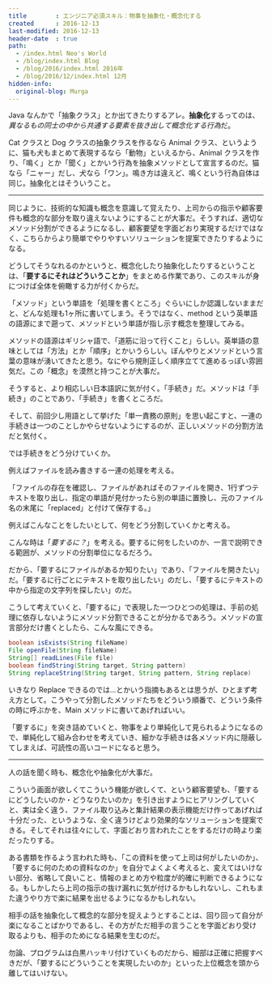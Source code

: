 ```yaml
---
title        : エンジニア必須スキル：物事を抽象化・概念化する
created      : 2016-12-13
last-modified: 2016-12-13
header-date  : true
path:
  - /index.html Neo's World
  - /blog/index.html Blog
  - /blog/2016/index.html 2016年
  - /blog/2016/12/index.html 12月
hidden-info:
  original-blog: Murga
---
```


Java なんかで「抽象クラス」とか出てきたりするアレ。**抽象化**するってのは、*異なるもの同士の中から共通する要素を抜き出して概念化する行為*だ。

Cat クラスと Dog クラスの抽象クラスを作るなら Animal クラス、というように、猫も犬もまとめて表現するなら「動物」といえるから、Animal クラスを作り、「鳴く」とか「聞く」とかいう行為を抽象メソッドとして宣言するのだ。猫なら「ニャー」だし、犬なら「ワン」。鳴き方は違えど、鳴くという行為自体は同じ。抽象化とはそういうこと。

---

同じように、技術的な知識も概念を意識して覚えたり、上司からの指示や顧客要件も概念的な部分を取り違えないようにすることが大事だ。そうすれば、適切なメソッド分割ができるようになるし、顧客要望を字面どおり実現するだけではなく、こちらからより簡単でやりやすいソリューションを提案できたりするようになる。

どうしてそうなれるのかというと、概念化したり抽象化したりするということは、「**要するにそれはどういうことか**」をまとめる作業であり、このスキルが身につけば全体を俯瞰する力が付くからだ。

「メソッド」という単語を「処理を書くところ」ぐらいにしか認識しないままだと、どんな処理も1ヶ所に書いてしまう。そうではなく、method という英単語の語源にまで遡って、メソッドという単語が指し示す概念を整理してみる。

メソッドの語源はギリシャ語で、「道筋に沿って行くこと」らしい。英単語の意味としては「方法」とか「順序」とかいうらしい。ぼんやりとメソッドという言葉の意味が湧いてきたと思う。なにやら規則正しく順序立てて進めるっぽい雰囲気だ。この「概念」を漠然と持つことが大事だ。

そうすると、より相応しい日本語訳に気が付く。「手続き」だ。メソッドは「手続き」のことであり、「手続き」を書くところだ。

そして、前回少し用語として挙げた「単一責務の原則」を思い起こすと、一連の手続きは一つのことしかやらせないようにするのが、正しいメソッドの分割方法だと気付く。

では手続きをどう分けていくか。

例えばファイルを読み書きする一連の処理を考える。

「ファイルの存在を確認し、ファイルがあればそのファイルを開き、1行ずつテキストを取り出し、指定の単語が見付かったら別の単語に置換し、元のファイル名の末尾に「replaced」と付けて保存する。」

例えばこんなことをしたいとして、何をどう分割していくかと考える。

こんな時は「*要するに？*」を考える。要するに何をしたいのか、一言で説明できる範囲が、メソッドの分割単位になるだろう。

だから、「要するにファイルがあるか知りたい」であり、「ファイルを開きたい」だ。「要するに行ごとにテキストを取り出したい」のだし、「要するにテキストの中から指定の文字列を探したい」のだ。

こうして考えていくと、「要するに」で表現した一つひとつの処理は、手前の処理に依存しないようにメソッド分割できることが分かるであろう。メソッドの宣言部分だけ書くとしたら、こんな風にできる。

```java
boolean isExists(String fileName)
File openFile(String fileName)
String[] readLines(File file)
boolean findString(String target, String pattern)
String replaceString(String target, String pattern, String replace)
```

いきなり Replace できるのでは…とかいう指摘もあるとは思うが、ひとまず考え方として。こうやって分割したメソッドたちをどういう順番で、どういう条件の時に呼ぶかを、Main メソッドに書いてあげればいい。

「要するに」を突き詰めていくと、物事をより単純化して見られるようになるので、単純化して組み合わせを考えていき、細かな手続きは各メソッド内に隠蔽してしまえば、可読性の高いコードになると思う。

---

人の話を聞く時も、概念化や抽象化が大事だ。

こういう画面が欲しくてこういう機能が欲しくて、という顧客要望も、「要するにどうしたいのか・どうなりたいのか」を引き出すようにヒアリングしていくと、実は全く違う、ファイル取り込みと集計結果の表示機能だけ作ってあげれば十分だった、というような、全く違うけどより効果的なソリューションを提案できる。そしてそれは往々にして、字面どおり言われたことをするだけの時より楽だったりする。

ある書類を作るよう言われた時も、「この資料を使って上司は何がしたいのか」、「要するに何のための資料なのか」を自分でよくよく考えると、変えてはいけない部分、省略して良いこと、情報のまとめ方や粒度が的確に判断できるようになる。もしかしたら上司の指示の抜け漏れに気が付けるかもしれないし、これもまた違うやり方で楽に結果を出せるようになるかもしれない。

相手の話を抽象化して概念的な部分を捉えようとすることは、回り回って自分が楽になることばかりであるし、その方がただ相手の言うことを字面どおり受け取るよりも、相手のためになる結果を生むのだ。

勿論、プログラムは白黒ハッキリ付けていくものだから、細部は正確に把握すべきだが、「要するにどういうことを実現したいのか」といった上位概念を頭から離してはいけない。
